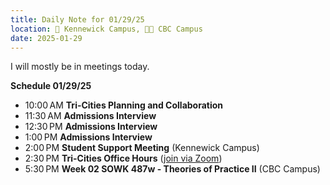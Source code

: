 ```yaml
---
title: Daily Note for 01/29/25
location: 🏫 Kennewick Campus, 🌃🏫 CBC Campus
date: 2025-01-29
---
```

I will mostly be in meetings today.

**Schedule 01/29/25**

- 10:00 AM **Tri-Cities Planning and Collaboration** 
- 11:30 AM **Admissions Interview**
- 12:30 PM **Admissions Interview**
- 1:00 PM **Admissions Interview**
- 2:00 PM **Student Support Meeting** (Kennewick Campus)
- 2:30 PM **Tri-Cities Office Hours** ([join via Zoom](https://heritage.zoom.us/my/dr.jacob))
- 5:30 PM **Week 02  SOWK 487w - Theories of Practice II** (CBC Campus)
